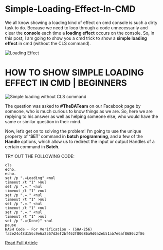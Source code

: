 # Simple-Loading-Effect-In-CMD
We all know showing a loading kind of effect on cmd console is such a dirty task to do. Because we need to loop through a code unnecessarily and clear the **console** each time a **loading effect** occurs on the console. So, in this post, I am going to show you a cmd trick to show a **simple loading effect** in cmd (without the CLS command).

![Loading Effect](https://i0.wp.com/www.thebateam.org/wp-content/uploads/2020/02/Loading-Effect-Demo.gif?fit=598%2C375&ssl=1)

# HOW TO SHOW SIMPLE LOADING EFFECT IN CMD | BEGINNERS

![Simple loading without CLS command](https://i1.wp.com/www.thebateam.org/wp-content/uploads/2018/12/17-1.png?w=528&ssl=1)

The question was asked to **#TheBATeam** on our Facebook page by someone, who is much curious to know things as we are. So, here we are replying to his answer as well as helping someone else, who would have the same or similar question in their mind.

Now, let’s get on to solving the problem! I’m going to use the unique property of **‘SET’** command in **batch programming**, and a few of the **Handle** options, which allow us to redirect the input or output Handles of a certain command in **Batch**.

TRY OUT THE FOLLOWING CODE:


```@echo off
cls
echo.
echo.
set /p ".=Loading" <nul
timeout /t "1" >nul
set /p ".=." <nul
timeout /t "1" >nul
set /p ".=." <nul
timeout /t "1" >nul
set /p ".=." <nul
timeout /t "1" >nul
set /p ".=." <nul
timeout /t "1" >nul
set /p ".=(Done)" <nul
pause
HASH Code - For Verification - (SHA-256)
fa2e24c48d156c9e6a2557d2ef2bf462f80686a9d0a2eb51ab7e6af8680c2f86
```
[Read Full Article](https://www.thebateam.org/2020/02/loading-effect-in-cmd/)

